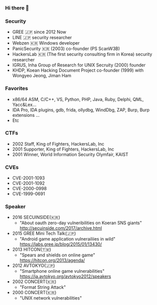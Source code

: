 ### Hi there 👋

<!--
**truefinder/truefinder** is a ✨ _special_ ✨ repository because its `README.md` (this file) appears on your GitHub profile.

Here are some ideas to get you started:

- 🔭 I’m currently working on ...
- 🌱 I’m currently learning ...
- 👯 I’m looking to collaborate on ...
- 🤔 I’m looking for help with ...
- 💬 Ask me about ...
- 📫 How to reach me: ...
- 😄 Pronouns: ...
- ⚡ Fun fact: ...
-->

### Security
- GREE 🇯🇵 since 2012 Now 
- LINE 🇯🇵 security researcher
- Webzen 🇰🇷 Windows developer 
- PanicSecurity 🇰🇷 (2003) co-founder (PS ScanW3B)
- HackersLab 🇰🇷 (The first security consulting firm in Korea) security researcher
- IGRUS, Inha Group of Research for UNIX Secruity (2000) founder 
- KHDP, Koean Hacking Document Project co-founder (1999) with Wongyeo Jeong, Jiman Ham

### Favorites 
- x86/64 ASM, C/C++, VS, Python, PHP, Java, Ruby, Delphi, QML, Yacc&Lex... 
- IDA Pro, IDA plugins, gdb, frida, ollydbg, WindDbg, ZAP, Burp, Burp extensions ...
- Etc 

### CTFs 
- 2002 Staff, King of Fighters, HackersLab, Inc 
- 2001 Supporter, King of Fighters, HackersLab, Inc 
- 2001 Winner, World Information Security Olymfair, KAIST 

### CVEs
- CVE-2001-1093
- CVE-2001-1092
- CVE-2000-0998
- CVE-1999-0691

### Speaker 
- 2016 SECUINSIDE(🇰🇷)
  * "About oauth zero-day vulneribilities on Koeran SNS giants"  http://secuinside.com/2017/archive.html
- 2015 GREE Mini Tech Talk(🇯🇵)
  * "Android game application vulnerailiies in wild" https://labs.gree.jp/blog/2015/01/13430/
- 2013 HITCON(🇹🇼)
  * "Spears and shields on online game" https://hitcon.org/2013/agenda/
- 2012 AVTOKYO(🇯🇵)
  * "Smartphone online game vulnerabilities" https://ja.avtokyo.org/avtokyo2012/speakers
- 2002 CONCERT(🇰🇷) 
  * "Format String Attack" 
- 2000 CONCERT(🇰🇷) 
  * "UNIX network vulnerabilities" 

